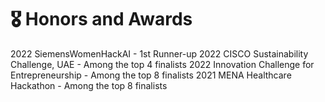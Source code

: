 # 🎖 Honors and Awards
2022 SiemensWomenHackAI - 1st Runner-up
2022 CISCO Sustainability Challenge, UAE - Among the top 4 finalists
2022 Innovation Challenge for Entrepreneurship - Among the top 8 finalists
2021 MENA Healthcare Hackathon - Among the top 8 finalists
